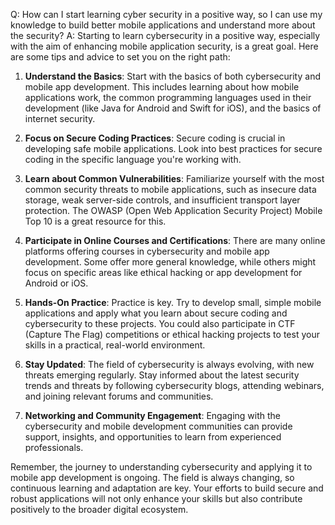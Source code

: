 
Q: 
How can I start learning cyber security in a positive way, so I can use my knowledge to build better mobile applications and understand more about the security?
A:
Starting to learn cybersecurity in a positive way, especially with the aim of enhancing mobile application security, is a great goal. Here are some tips and advice to set you on the right path:

1. **Understand the Basics**: Start with the basics of both cybersecurity and mobile app development. This includes learning about how mobile applications work, the common programming languages used in their development (like Java for Android and Swift for iOS), and the basics of internet security.

2. **Focus on Secure Coding Practices**: Secure coding is crucial in developing safe mobile applications. Look into best practices for secure coding in the specific language you're working with.

3. **Learn about Common Vulnerabilities**: Familiarize yourself with the most common security threats to mobile applications, such as insecure data storage, weak server-side controls, and insufficient transport layer protection. The OWASP (Open Web Application Security Project) Mobile Top 10 is a great resource for this.

4. **Participate in Online Courses and Certifications**: There are many online platforms offering courses in cybersecurity and mobile app development. Some offer more general knowledge, while others might focus on specific areas like ethical hacking or app development for Android or iOS.

5. **Hands-On Practice**: Practice is key. Try to develop small, simple mobile applications and apply what you learn about secure coding and cybersecurity to these projects. You could also participate in CTF (Capture The Flag) competitions or ethical hacking projects to test your skills in a practical, real-world environment.

6. **Stay Updated**: The field of cybersecurity is always evolving, with new threats emerging regularly. Stay informed about the latest security trends and threats by following cybersecurity blogs, attending webinars, and joining relevant forums and communities.

7. **Networking and Community Engagement**: Engaging with the cybersecurity and mobile development communities can provide support, insights, and opportunities to learn from experienced professionals. 

Remember, the journey to understanding cybersecurity and applying it to mobile app development is ongoing. The field is always changing, so continuous learning and adaptation are key. Your efforts to build secure and robust applications will not only enhance your skills but also contribute positively to the broader digital ecosystem.


